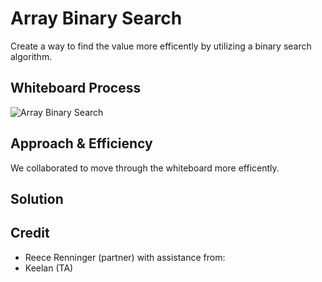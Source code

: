# Array Binary Search
Create a way to find the value more efficently by utilizing a binary search algorithm.

## Whiteboard Process
![Array Binary Search](/array-binary-search/binary-search.png)

## Approach & Efficiency
We collaborated to move through the whiteboard more efficently. 

## Solution
<!-- Show how to run your code, and examples of it in action -->

## Credit
- Reece Renninger (partner)
with assistance from:
- Keelan (TA)
